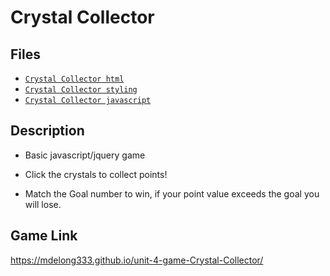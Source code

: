 # Crystal Collector

## Files

* [`Crystal Collector html`](index.html)
* [`Crystal Collector styling`](assets/css/style.css)
* [`Crystal Collector javascript`](assets/javascript/game.js)

## Description

* Basic javascript/jquery game

* Click the crystals to collect points!

* Match the Goal number to win, if your point value exceeds the goal you will lose.

## Game Link
https://mdelong333.github.io/unit-4-game-Crystal-Collector/
